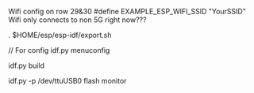 Wifi config on row 29&30 #define EXAMPLE_ESP_WIFI_SSID "YourSSID"
Wifi only connects to non 5G right now???

. $HOME/esp/esp-idf/export.sh

// For config
idf.py menuconfig

idf.py build

idf.py -p /dev/ttuUSB0 flash monitor
